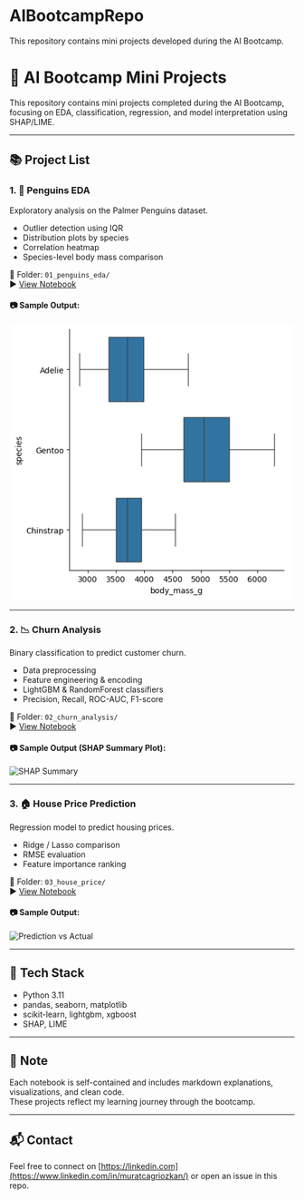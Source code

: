 # AIBootcampRepo
This repository contains mini projects developed during the AI Bootcamp.

# 🧠 AI Bootcamp Mini Projects

This repository contains mini projects completed during the AI Bootcamp, focusing on EDA, classification, regression, and model interpretation using SHAP/LIME.

---

## 📚 Project List

### 1. 🐧 Penguins EDA

Exploratory analysis on the Palmer Penguins dataset.

- Outlier detection using IQR  
- Distribution plots by species  
- Correlation heatmap  
- Species-level body mass comparison

📁 Folder: `01_penguins_eda/`  
▶️ [View Notebook](PalmersPenguinsEDA/PalmersPenguinsEDA.ipynb)

#### 📷 Sample Output:

![Boxplot by Species]( PalmerPenguinsEDA/assets/penguinsBoxplot.png)

---

### 2. 📉 Churn Analysis

Binary classification to predict customer churn.

- Data preprocessing  
- Feature engineering & encoding  
- LightGBM & RandomForest classifiers  
- Precision, Recall, ROC-AUC, F1-score

📁 Folder: `02_churn_analysis/`  
▶️ [View Notebook](02_churn_analysis/churn_modeling.ipynb)

#### 📷 Sample Output (SHAP Summary Plot):

![SHAP Summary](02_churn_analysis/assets/shap_summary.png)

---

### 3. 🏠 House Price Prediction

Regression model to predict housing prices.

- Ridge / Lasso comparison  
- RMSE evaluation  
- Feature importance ranking

📁 Folder: `03_house_price/`  
▶️ [View Notebook](03_house_price/house_price_model.ipynb)

#### 📷 Sample Output:

![Prediction vs Actual](03_house_price/assets/pred_vs_actual.png)

---

## 🔧 Tech Stack

- Python 3.11  
- pandas, seaborn, matplotlib  
- scikit-learn, lightgbm, xgboost  
- SHAP, LIME

---

## 📌 Note

Each notebook is self-contained and includes markdown explanations, visualizations, and clean code.  
These projects reflect my learning journey through the bootcamp.

---

## 📬 Contact

Feel free to connect on [https://linkedin.com](https://www.linkedin.com/in/muratcagriozkan/)    or open an issue in this repo.
